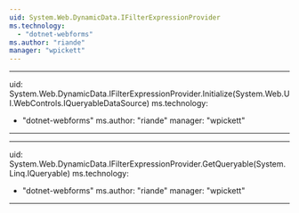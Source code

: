 ```yaml
---
uid: System.Web.DynamicData.IFilterExpressionProvider
ms.technology: 
  - "dotnet-webforms"
ms.author: "riande"
manager: "wpickett"
---
```


---
uid: System.Web.DynamicData.IFilterExpressionProvider.Initialize(System.Web.UI.WebControls.IQueryableDataSource)
ms.technology: 
  - "dotnet-webforms"
ms.author: "riande"
manager: "wpickett"
---

---
uid: System.Web.DynamicData.IFilterExpressionProvider.GetQueryable(System.Linq.IQueryable)
ms.technology: 
  - "dotnet-webforms"
ms.author: "riande"
manager: "wpickett"
---
